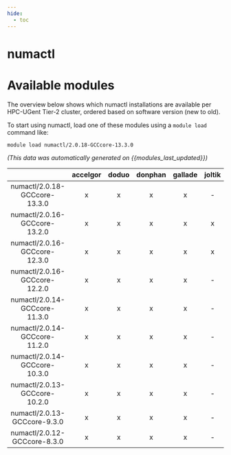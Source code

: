 ```yaml
---
hide:
  - toc
---
```


numactl
=======

# Available modules


The overview below shows which numactl installations are available per HPC-UGent Tier-2 cluster, ordered based on software version (new to old).

To start using numactl, load one of these modules using a `module load` command like:

```shell
module load numactl/2.0.18-GCCcore-13.3.0
```

*(This data was automatically generated on {{modules_last_updated}})*  

| |accelgor|doduo|donphan|gallade|joltik|shinx|skitty|
| :---: | :---: | :---: | :---: | :---: | :---: | :---: | :---: |
|numactl/2.0.18-GCCcore-13.3.0|x|x|x|x|-|x|x|
|numactl/2.0.16-GCCcore-13.2.0|x|x|x|x|x|x|x|
|numactl/2.0.16-GCCcore-12.3.0|x|x|x|x|x|x|x|
|numactl/2.0.16-GCCcore-12.2.0|x|x|x|x|-|x|-|
|numactl/2.0.14-GCCcore-11.3.0|x|x|x|x|-|x|-|
|numactl/2.0.14-GCCcore-11.2.0|x|x|x|x|-|-|-|
|numactl/2.0.14-GCCcore-10.3.0|x|x|x|x|-|-|-|
|numactl/2.0.13-GCCcore-10.2.0|x|x|x|x|-|-|-|
|numactl/2.0.13-GCCcore-9.3.0|x|x|x|x|-|-|-|
|numactl/2.0.12-GCCcore-8.3.0|x|x|x|x|-|-|-|
